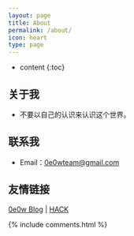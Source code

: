 ```yaml
---
layout: page
title: About
permalink: /about/
icon: heart
type: page
---
```


* content
{:toc}

## 关于我
* 不要以自己的认识来认识这个世界。
## 联系我

* Email：0e0wteam@gmail.com

## 友情链接
[0e0w Blog](http://www.0e0w.com) \| [HACK]()

{% include comments.html %}
